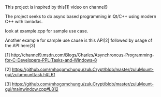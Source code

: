 

This project is inspired by this[1] video on channel9

The project seeks to do async based programming in Qt/C++ using modern C++ with lambdas.

look at example.cpp for sample use case.

Another example for sample use cause is this API[2] followed by usage of the API here[3]

[1] http://channel9.msdn.com/Blogs/Charles/Asynchronous-Programming-for-C-Developers-PPL-Tasks-and-Windows-8

[2] https://github.com/mhogomchungu/zuluCrypt/blob/master/zuluMount-gui/zulumounttask.h#L61

[3] https://github.com/mhogomchungu/zuluCrypt/blob/master/zuluMount-gui/mainwindow.cpp#L812
